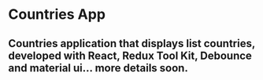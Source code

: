 # Countries App

## Countries application that displays list countries, developed with React, Redux Tool Kit, Debounce and material ui... more details soon.
